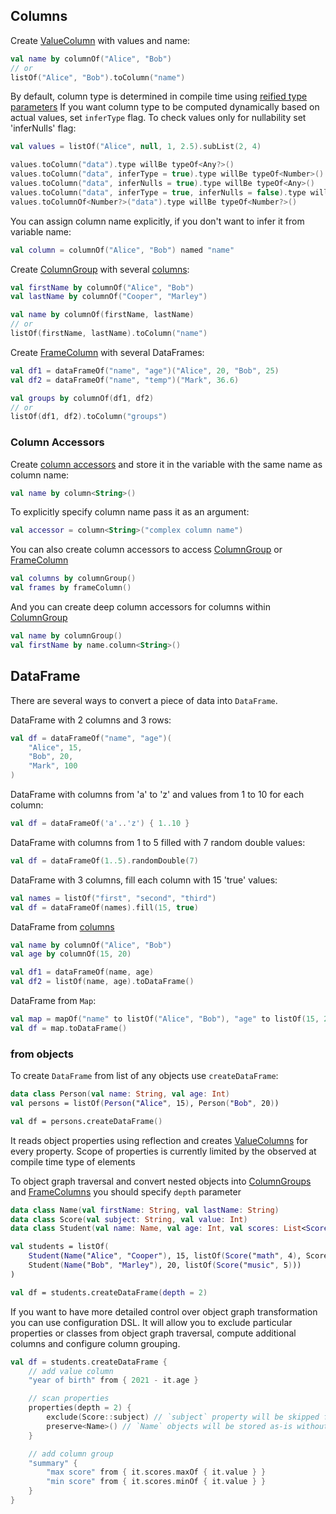 [//]: # (title: Create)
<!---IMPORT org.jetbrains.kotlinx.dataframe.samples.api.Create-->

## Columns
Create [ValueColumn](columns.md#valuecolumn) with values and name: 

<!---FUN createValueColumn-->

```kotlin
val name by columnOf("Alice", "Bob")
// or
listOf("Alice", "Bob").toColumn("name")
```

<!---END-->

By default, column type is determined in compile time using [reified type parameters](https://kotlinlang.org/docs/inline-functions.html#reified-type-parameters)
If you want column type to be computed dynamically based on actual values, set `inferType` flag. To check values only for nullability set 'inferNulls' flag:

<!---FUN createValueColumnInferred-->

```kotlin
val values = listOf("Alice", null, 1, 2.5).subList(2, 4)

values.toColumn("data").type willBe typeOf<Any?>()
values.toColumn("data", inferType = true).type willBe typeOf<Number>()
values.toColumn("data", inferNulls = true).type willBe typeOf<Any>()
values.toColumn("data", inferType = true, inferNulls = false).type willBe typeOf<Number?>()
values.toColumnOf<Number?>("data").type willBe typeOf<Number?>()
```

<!---END-->

You can assign column name explicitly, if you don't want to infer it from variable name:

<!---FUN createColumnRenamed-->

```kotlin
val column = columnOf("Alice", "Bob") named "name"
```

<!---END-->

Create [ColumnGroup](columns.md#columngroup) with several [columns](columns.md):

<!---FUN createColumnGroup-->

```kotlin
val firstName by columnOf("Alice", "Bob")
val lastName by columnOf("Cooper", "Marley")

val name by columnOf(firstName, lastName)
// or
listOf(firstName, lastName).toColumn("name")
```

<!---END-->

Create [FrameColumn](columns.md#framecolumn) with several DataFrames:

<!---FUN createFrameColumn-->

```kotlin
val df1 = dataFrameOf("name", "age")("Alice", 20, "Bob", 25)
val df2 = dataFrameOf("name", "temp")("Mark", 36.6)

val groups by columnOf(df1, df2)
// or
listOf(df1, df2).toColumn("groups")
```

<!---END-->

### Column Accessors

Create [column accessors](columns.md#column-accessors) and store it in the variable with the same name as column name:

<!---FUN createColumnAccessor-->

```kotlin
val name by column<String>()
```

<!---END-->

To explicitly specify column name pass it as an argument:

<!---FUN createColumnAccessorRenamed-->

```kotlin
val accessor = column<String>("complex column name")
```

<!---END-->

You can also create column accessors to access [ColumnGroup](columns.md#columngroup) or [FrameColumn](columns.md#framecolumn)

<!---FUN createGroupOrFrameColumnAccessor-->

```kotlin
val columns by columnGroup()
val frames by frameColumn()
```

<!---END-->

And you can create deep column accessors for columns within [ColumnGroup](columns.md#columngroup)

<!---FUN createDeepColumnAccessor-->

```kotlin
val name by columnGroup()
val firstName by name.column<String>()
```

<!---END-->

## DataFrame

There are several ways to convert a piece of data into `DataFrame`.

DataFrame with 2 columns and 3 rows:

<!---FUN createDataFrameOf-->

```kotlin
val df = dataFrameOf("name", "age")(
    "Alice", 15,
    "Bob", 20,
    "Mark", 100
)
```

<!---END-->

DataFrame with columns from 'a' to 'z' and values from 1 to 10 for each column:

<!---FUN createDataFrameWithFill-->

```kotlin
val df = dataFrameOf('a'..'z') { 1..10 }
```

<!---END-->

DataFrame with columns from 1 to 5 filled with 7 random double values:

<!---FUN createDataFrameWithRandom-->

```kotlin
val df = dataFrameOf(1..5).randomDouble(7)
```

<!---END-->

DataFrame with 3 columns, fill each column with 15 'true' values:

<!---FUN createDataFrameFillConstant-->

```kotlin
val names = listOf("first", "second", "third")
val df = dataFrameOf(names).fill(15, true)
```

<!---END-->

DataFrame from [columns](#columns)

<!---FUN createDataFrameFromColumns-->

```kotlin
val name by columnOf("Alice", "Bob")
val age by columnOf(15, 20)

val df1 = dataFrameOf(name, age)
val df2 = listOf(name, age).toDataFrame()
```

<!---END-->

DataFrame from `Map`:

<!---FUN createDataFrameFromMap-->

```kotlin
val map = mapOf("name" to listOf("Alice", "Bob"), "age" to listOf(15, 20))
val df = map.toDataFrame()
```

<!---END-->

### from objects

To create `DataFrame` from list of any objects use `createDataFrame`:

<!---FUN createDataFrameFromObject-->

```kotlin
data class Person(val name: String, val age: Int)
val persons = listOf(Person("Alice", 15), Person("Bob", 20))

val df = persons.createDataFrame()
```

<!---END-->

It reads object properties using reflection and creates [ValueColumns](columns.md#valuecolumn) for every property. Scope of properties is currently limited by the observed at compile time type of elements 

To object graph traversal and convert nested objects into [ColumnGroups](columns.md#columngroup) and [FrameColumns](columns.md#framecolumn) you should specify `depth` parameter

<!---FUN createDataFrameFromDeepObject-->

```kotlin
data class Name(val firstName: String, val lastName: String)
data class Score(val subject: String, val value: Int)
data class Student(val name: Name, val age: Int, val scores: List<Score>)

val students = listOf(
    Student(Name("Alice", "Cooper"), 15, listOf(Score("math", 4), Score("biology", 3))),
    Student(Name("Bob", "Marley"), 20, listOf(Score("music", 5)))
)

val df = students.createDataFrame(depth = 2)
```

<!---END-->

If you want to have more detailed control over object graph transformation you can use configuration DSL.
It will allow you to exclude particular properties or classes from object graph traversal, compute additional columns and configure column grouping.

<!---FUN createDataFrameFromDeepObjectWithExclude-->

```kotlin
val df = students.createDataFrame {
    // add value column
    "year of birth" from { 2021 - it.age }

    // scan properties
    properties(depth = 2) {
        exclude(Score::subject) // `subject` property will be skipped from object graph traversal
        preserve<Name>() // `Name` objects will be stored as-is without transformation into DataFrame
    }

    // add column group
    "summary" {
        "max score" from { it.scores.maxOf { it.value } }
        "min score" from { it.scores.minOf { it.value } }
    }
}
```

<!---END-->
